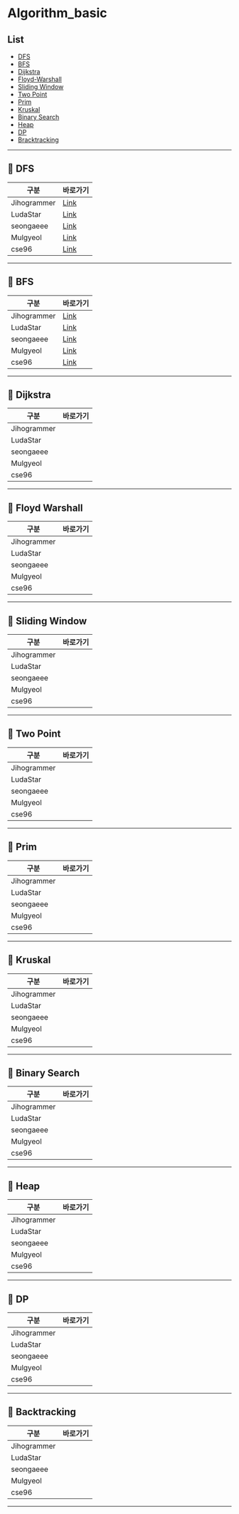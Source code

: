 # Algorithm_basic

## List

-   [DFS](#pushpin-dfs)
-   [BFS](#pushpin-bfs)
-   [Dijkstra](#pushpin-dijkstra)
-   [Floyd-Warshall](#pushpin-floyd-warshall)
-   [Sliding Window](#pushpin-sliding-window)
-   [Two Point](#pushpin-tow-point)
-   [Prim](#pushpin-prim)
-   [Kruskal](#pushpin-kruskal)
-   [Binary Search](#pushpin-binary-search)
-   [Heap](#pushpin-heap)
-   [DP](#pushpin-dp)
-   [Bracktracking](#pushpin-backtracking)

---

## :pushpin: DFS

| 구분        | 바로가기                                                                                                                      |
| ----------- | ----------------------------------------------------------------------------------------------------------------------------- |
| Jihogrammer | [Link](https://blog.naver.com/jihogrammer/222396465961)                                                                       |
| LudaStar    | [Link](https://ludastar.tistory.com/51)                                                                                       |
| seongaeee   | [Link](https://github.com/SSAFY-5th-GwanJu-4C-Algorithms/Algorithm_basic/blob/main/seongaeee/DFS/DFS%20%EC%A0%95%EB%A6%AC.md) |
| Mulgyeol    | [Link](https://mulgyeol.github.io/TIL/algorithms/DFS.html)                                                                    |
| cse96       | [Link](cse96/DFS)                                                                                                             |

---

## :pushpin: BFS

| 구분        | 바로가기                                                                                                                      |
| ----------- | ----------------------------------------------------------------------------------------------------------------------------- |
| Jihogrammer | [Link](https://blog.naver.com/jihogrammer/222400554338)                                                                       |
| LudaStar    | [Link](https://ludastar.tistory.com/51)                                                                                       |
| seongaeee   | [Link](https://github.com/SSAFY-5th-GwanJu-4C-Algorithms/Algorithm_basic/blob/main/seongaeee/BFS/BFS%20%EC%A0%95%EB%A6%AC.md) |
| Mulgyeol    | [Link](https://mulgyeol.github.io/TIL/algorithms/BFS.html)                                                                    |
| cse96       | [Link](cse96/BFS)                                                                                                             |

---

## :pushpin: Dijkstra

| 구분        | 바로가기 |
| ----------- | -------- |
| Jihogrammer |          |
| LudaStar    |          |
| seongaeee   |          |
| Mulgyeol    |          |
| cse96       |          |

---

## :pushpin: Floyd Warshall

| 구분        | 바로가기 |
| ----------- | -------- |
| Jihogrammer |          |
| LudaStar    |          |
| seongaeee   |          |
| Mulgyeol    |          |
| cse96       |          |

---

## :pushpin: Sliding Window

| 구분        | 바로가기 |
| ----------- | -------- |
| Jihogrammer |          |
| LudaStar    |          |
| seongaeee   |          |
| Mulgyeol    |          |
| cse96       |          |

---

## :pushpin: Two Point

| 구분        | 바로가기 |
| ----------- | -------- |
| Jihogrammer |          |
| LudaStar    |          |
| seongaeee   |          |
| Mulgyeol    |          |
| cse96       |          |

---

## :pushpin: Prim

| 구분        | 바로가기 |
| ----------- | -------- |
| Jihogrammer |          |
| LudaStar    |          |
| seongaeee   |          |
| Mulgyeol    |          |
| cse96       |          |

---

## :pushpin: Kruskal

| 구분        | 바로가기 |
| ----------- | -------- |
| Jihogrammer |          |
| LudaStar    |          |
| seongaeee   |          |
| Mulgyeol    |          |
| cse96       |          |

---

## :pushpin: Binary Search

| 구분        | 바로가기 |
| ----------- | -------- |
| Jihogrammer |          |
| LudaStar    |          |
| seongaeee   |          |
| Mulgyeol    |          |
| cse96       |          |

---

## :pushpin: Heap

| 구분        | 바로가기 |
| ----------- | -------- |
| Jihogrammer |          |
| LudaStar    |          |
| seongaeee   |          |
| Mulgyeol    |          |
| cse96       |          |

---

## :pushpin: DP

| 구분        | 바로가기 |
| ----------- | -------- |
| Jihogrammer |          |
| LudaStar    |          |
| seongaeee   |          |
| Mulgyeol    |          |
| cse96       |          |

---

## :pushpin: Backtracking

| 구분        | 바로가기 |
| ----------- | -------- |
| Jihogrammer |          |
| LudaStar    |          |
| seongaeee   |          |
| Mulgyeol    |          |
| cse96       |          |

---
